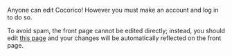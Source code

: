 Anyone can edit Cocorico! However you must make an account and log in to do so.

To avoid spam, the front page cannot be edited directly; instead, you should edit [this page](Contents) and your changes will be automatically reflected on the front page.
